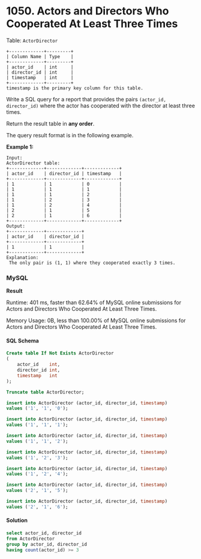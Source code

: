 # 1050. Actors and Directors Who Cooperated At Least Three Times

Table: `ActorDirector`

```
+-------------+---------+
| Column Name | Type    |
+-------------+---------+
| actor_id    | int     |
| director_id | int     |
| timestamp   | int     |
+-------------+---------+
timestamp is the primary key column for this table.
```

Write a SQL query for a report that provides the pairs `(actor_id, director_id)` where the actor has cooperated with the director at least three times.

Return the result table in **any order**.

The query result format is in the following example.

**Example 1:**

```
Input: 
ActorDirector table:
+-------------+-------------+-------------+
| actor_id    | director_id | timestamp   |
+-------------+-------------+-------------+
| 1           | 1           | 0           |
| 1           | 1           | 1           |
| 1           | 1           | 2           |
| 1           | 2           | 3           |
| 1           | 2           | 4           |
| 2           | 1           | 5           |
| 2           | 1           | 6           |
+-------------+-------------+-------------+
Output:
+-------------+-------------+
| actor_id    | director_id |
+-------------+-------------+
| 1           | 1           |
+-------------+-------------+
Explanation:
 The only pair is (1, 1) where they cooperated exactly 3 times.
```

### MySQL <a href="#javascript" id="javascript"></a>

**Result**

Runtime: 401 ms, faster than 62.64% of MySQL online submissions for Actors and Directors Who Cooperated At Least Three Times.

Memory Usage: 0B, less than 100.00% of MySQL online submissions for Actors and Directors Who Cooperated At Least Three Times.

#### SQL Schema

```sql
Create table If Not Exists ActorDirector
(
    actor_id    int,
    director_id int,
    timestamp   int
);

Truncate table ActorDirector;

insert into ActorDirector (actor_id, director_id, timestamp)
values ('1', '1', '0');

insert into ActorDirector (actor_id, director_id, timestamp)
values ('1', '1', '1');

insert into ActorDirector (actor_id, director_id, timestamp)
values ('1', '1', '2');

insert into ActorDirector (actor_id, director_id, timestamp)
values ('1', '2', '3');

insert into ActorDirector (actor_id, director_id, timestamp)
values ('1', '2', '4');

insert into ActorDirector (actor_id, director_id, timestamp)
values ('2', '1', '5');

insert into ActorDirector (actor_id, director_id, timestamp)
values ('2', '1', '6');
```

#### Solution <a href="#javascript" id="javascript"></a>

```sql
select actor_id, director_id
from ActorDirector
group by actor_id, director_id
having count(actor_id) >= 3
```
